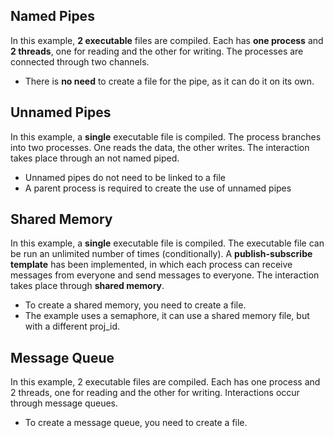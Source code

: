 ## Named Pipes
In this example, **2 executable** files are compiled. Each has **one process** and **2 threads**, one for reading and the other for writing. 
The processes are connected through two channels.
- There is **no need** to create a file for the pipe, as it can do it on its own.

## Unnamed Pipes
In this example, a **single** executable file is compiled. The process branches into two processes. One reads the data, the other writes. The interaction takes place through an not named piped.
- Unnamed pipes do not need to be linked to a file
- A parent process is required to create the use of unnamed pipes
  
## Shared Memory
In this example, a **single** executable file is compiled. The executable file can be run an unlimited number of times (conditionally). A **publish-subscribe template** has been implemented, in which each process can receive messages from everyone and send messages to everyone. The interaction takes place through **shared memory**.
- To create a shared memory, you need to create a file.
- The example uses a semaphore, it can use a shared memory file, but with a different proj_id.

## Message Queue
In this example, 2 executable files are compiled. Each has one process and 2 threads, one for reading and the other for writing. Interactions occur through message queues.

- To create a message queue, you need to create a file.